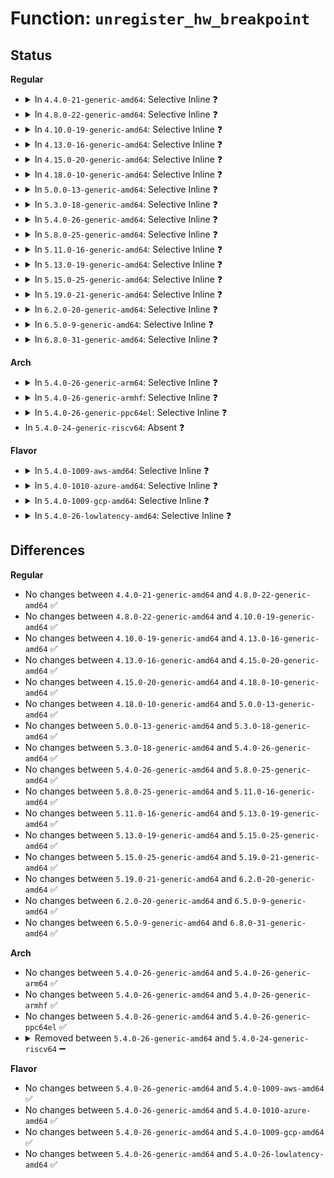 # Function: <code>unregister_hw_breakpoint</code>

## Status
<b>Regular</b>
<ul>
<li>
<details>
<summary>In <code>4.4.0-21-generic-amd64</code>: Selective Inline ❓</summary>

```c
void unregister_hw_breakpoint(struct perf_event * bp)
```

```json
{
  "name": "unregister_hw_breakpoint",
  "collision_type": "Unique Global",
  "inline_type": "Selective",
  "funcs": [
    {
      "addr": 18446744071580443856,
      "name": "unregister_hw_breakpoint",
      "external": true,
      "loc": "kernel/events/hw_breakpoint.c:483",
      "file": "kernel/events/hw_breakpoint.c",
      "inline": "not declared, inlined",
      "caller_inline": [
        "kernel/events/hw_breakpoint.c:unregister_wide_hw_breakpoint"
      ],
      "caller_func": [
        "arch/x86/kernel/hw_breakpoint.c:flush_ptrace_hw_breakpoint"
      ]
    }
  ],
  "symbols": [
    {
      "addr": 18446744071580443856,
      "name": "unregister_hw_breakpoint",
      "section": ".text",
      "bind": "STB_GLOBAL",
      "size": 22
    }
  ]
}
```
</details>
</li>
<li>
<details>
<summary>In <code>4.8.0-22-generic-amd64</code>: Selective Inline ❓</summary>

```c
void unregister_hw_breakpoint(struct perf_event * bp)
```

```json
{
  "name": "unregister_hw_breakpoint",
  "collision_type": "Unique Global",
  "inline_type": "Selective",
  "funcs": [
    {
      "addr": 18446744071580518904,
      "name": "unregister_hw_breakpoint",
      "external": true,
      "loc": "kernel/events/hw_breakpoint.c:483",
      "file": "kernel/events/hw_breakpoint.c",
      "inline": "not declared, inlined",
      "caller_inline": [
        "kernel/events/hw_breakpoint.c:unregister_wide_hw_breakpoint"
      ],
      "caller_func": [
        "arch/x86/kernel/hw_breakpoint.c:flush_ptrace_hw_breakpoint"
      ]
    }
  ],
  "symbols": [
    {
      "addr": 18446744071580518800,
      "name": "unregister_hw_breakpoint",
      "section": ".text",
      "bind": "STB_GLOBAL",
      "size": 22
    }
  ]
}
```
</details>
</li>
<li>
<details>
<summary>In <code>4.10.0-19-generic-amd64</code>: Selective Inline ❓</summary>

```c
void unregister_hw_breakpoint(struct perf_event * bp)
```

```json
{
  "name": "unregister_hw_breakpoint",
  "collision_type": "Unique Global",
  "inline_type": "Selective",
  "funcs": [
    {
      "addr": 18446744071580582877,
      "name": "unregister_hw_breakpoint",
      "external": true,
      "loc": "kernel/events/hw_breakpoint.c:483",
      "file": "kernel/events/hw_breakpoint.c",
      "inline": "not declared, inlined",
      "caller_inline": [
        "kernel/events/hw_breakpoint.c:unregister_wide_hw_breakpoint"
      ],
      "caller_func": [
        "arch/x86/kernel/hw_breakpoint.c:flush_ptrace_hw_breakpoint"
      ]
    }
  ],
  "symbols": [
    {
      "addr": 18446744071580582768,
      "name": "unregister_hw_breakpoint",
      "section": ".text",
      "bind": "STB_GLOBAL",
      "size": 22
    }
  ]
}
```
</details>
</li>
<li>
<details>
<summary>In <code>4.13.0-16-generic-amd64</code>: Selective Inline ❓</summary>

```c
void unregister_hw_breakpoint(struct perf_event * bp)
```

```json
{
  "name": "unregister_hw_breakpoint",
  "collision_type": "Unique Global",
  "inline_type": "Selective",
  "funcs": [
    {
      "addr": 18446744071580613515,
      "name": "unregister_hw_breakpoint",
      "external": true,
      "loc": "kernel/events/hw_breakpoint.c:483",
      "file": "kernel/events/hw_breakpoint.c",
      "inline": "not declared, inlined",
      "caller_inline": [
        "kernel/events/hw_breakpoint.c:unregister_wide_hw_breakpoint"
      ],
      "caller_func": [
        "arch/x86/kernel/hw_breakpoint.c:flush_ptrace_hw_breakpoint"
      ]
    }
  ],
  "symbols": [
    {
      "addr": 18446744071580613408,
      "name": "unregister_hw_breakpoint",
      "section": ".text",
      "bind": "STB_GLOBAL",
      "size": 23
    }
  ]
}
```
</details>
</li>
<li>
<details>
<summary>In <code>4.15.0-20-generic-amd64</code>: Selective Inline ❓</summary>

```c
void unregister_hw_breakpoint(struct perf_event * bp)
```

```json
{
  "name": "unregister_hw_breakpoint",
  "collision_type": "Unique Global",
  "inline_type": "Selective",
  "funcs": [
    {
      "addr": 18446744071580694307,
      "name": "unregister_hw_breakpoint",
      "external": true,
      "loc": "kernel/events/hw_breakpoint.c:467",
      "file": "kernel/events/hw_breakpoint.c",
      "inline": "not declared, inlined",
      "caller_inline": [
        "kernel/events/hw_breakpoint.c:unregister_wide_hw_breakpoint"
      ],
      "caller_func": [
        "arch/x86/kernel/hw_breakpoint.c:flush_ptrace_hw_breakpoint"
      ]
    }
  ],
  "symbols": [
    {
      "addr": 18446744071580694208,
      "name": "unregister_hw_breakpoint",
      "section": ".text",
      "bind": "STB_GLOBAL",
      "size": 23
    }
  ]
}
```
</details>
</li>
<li>
<details>
<summary>In <code>4.18.0-10-generic-amd64</code>: Selective Inline ❓</summary>

```c
void unregister_hw_breakpoint(struct perf_event * bp)
```

```json
{
  "name": "unregister_hw_breakpoint",
  "collision_type": "Unique Global",
  "inline_type": "Selective",
  "funcs": [
    {
      "addr": 18446744071580826115,
      "name": "unregister_hw_breakpoint",
      "external": true,
      "loc": "kernel/events/hw_breakpoint.c:550",
      "file": "kernel/events/hw_breakpoint.c",
      "inline": "not declared, inlined",
      "caller_inline": [
        "kernel/events/hw_breakpoint.c:unregister_wide_hw_breakpoint"
      ],
      "caller_func": [
        "arch/x86/kernel/hw_breakpoint.c:flush_ptrace_hw_breakpoint"
      ]
    }
  ],
  "symbols": [
    {
      "addr": 18446744071580826016,
      "name": "unregister_hw_breakpoint",
      "section": ".text",
      "bind": "STB_GLOBAL",
      "size": 22
    }
  ]
}
```
</details>
</li>
<li>
<details>
<summary>In <code>5.0.0-13-generic-amd64</code>: Selective Inline ❓</summary>

```c
void unregister_hw_breakpoint(struct perf_event * bp)
```

```json
{
  "name": "unregister_hw_breakpoint",
  "collision_type": "Unique Global",
  "inline_type": "Selective",
  "funcs": [
    {
      "addr": 18446744071580892883,
      "name": "unregister_hw_breakpoint",
      "external": true,
      "loc": "kernel/events/hw_breakpoint.c:538",
      "file": "kernel/events/hw_breakpoint.c",
      "inline": "not declared, inlined",
      "caller_inline": [
        "kernel/events/hw_breakpoint.c:unregister_wide_hw_breakpoint"
      ],
      "caller_func": [
        "arch/x86/kernel/hw_breakpoint.c:flush_ptrace_hw_breakpoint"
      ]
    }
  ],
  "symbols": [
    {
      "addr": 18446744071580892784,
      "name": "unregister_hw_breakpoint",
      "section": ".text",
      "bind": "STB_GLOBAL",
      "size": 22
    }
  ]
}
```
</details>
</li>
<li>
<details>
<summary>In <code>5.3.0-18-generic-amd64</code>: Selective Inline ❓</summary>

```c
void unregister_hw_breakpoint(struct perf_event * bp)
```

```json
{
  "name": "unregister_hw_breakpoint",
  "collision_type": "Unique Global",
  "inline_type": "Selective",
  "funcs": [
    {
      "addr": 18446744071580990387,
      "name": "unregister_hw_breakpoint",
      "external": true,
      "loc": "kernel/events/hw_breakpoint.c:525",
      "file": "kernel/events/hw_breakpoint.c",
      "inline": "not declared, inlined",
      "caller_inline": [
        "kernel/events/hw_breakpoint.c:unregister_wide_hw_breakpoint"
      ],
      "caller_func": [
        "arch/x86/kernel/hw_breakpoint.c:flush_ptrace_hw_breakpoint"
      ]
    }
  ],
  "symbols": [
    {
      "addr": 18446744071580990288,
      "name": "unregister_hw_breakpoint",
      "section": ".text",
      "bind": "STB_GLOBAL",
      "size": 22
    }
  ]
}
```
</details>
</li>
<li>
<details>
<summary>In <code>5.4.0-26-generic-amd64</code>: Selective Inline ❓</summary>

```c
void unregister_hw_breakpoint(struct perf_event * bp)
```

```json
{
  "name": "unregister_hw_breakpoint",
  "collision_type": "Unique Global",
  "inline_type": "Selective",
  "funcs": [
    {
      "addr": 18446744071581044371,
      "name": "unregister_hw_breakpoint",
      "external": true,
      "loc": "kernel/events/hw_breakpoint.c:525",
      "file": "kernel/events/hw_breakpoint.c",
      "inline": "not declared, inlined",
      "caller_inline": [
        "kernel/events/hw_breakpoint.c:unregister_wide_hw_breakpoint"
      ],
      "caller_func": [
        "arch/x86/kernel/hw_breakpoint.c:flush_ptrace_hw_breakpoint"
      ]
    }
  ],
  "symbols": [
    {
      "addr": 18446744071581044272,
      "name": "unregister_hw_breakpoint",
      "section": ".text",
      "bind": "STB_GLOBAL",
      "size": 22
    }
  ]
}
```
</details>
</li>
<li>
<details>
<summary>In <code>5.8.0-25-generic-amd64</code>: Selective Inline ❓</summary>

```c
void unregister_hw_breakpoint(struct perf_event * bp)
```

```json
{
  "name": "unregister_hw_breakpoint",
  "collision_type": "Unique Global",
  "inline_type": "Selective",
  "funcs": [
    {
      "addr": 18446744071581223795,
      "name": "unregister_hw_breakpoint",
      "external": true,
      "loc": "kernel/events/hw_breakpoint.c:541",
      "file": "kernel/events/hw_breakpoint.c",
      "inline": "not declared, inlined",
      "caller_inline": [
        "kernel/events/hw_breakpoint.c:unregister_wide_hw_breakpoint"
      ],
      "caller_func": [
        "arch/x86/kernel/hw_breakpoint.c:flush_ptrace_hw_breakpoint"
      ]
    }
  ],
  "symbols": [
    {
      "addr": 18446744071581223696,
      "name": "unregister_hw_breakpoint",
      "section": ".text",
      "bind": "STB_GLOBAL",
      "size": 22
    }
  ]
}
```
</details>
</li>
<li>
<details>
<summary>In <code>5.11.0-16-generic-amd64</code>: Selective Inline ❓</summary>

```c
void unregister_hw_breakpoint(struct perf_event * bp)
```

```json
{
  "name": "unregister_hw_breakpoint",
  "collision_type": "Unique Global",
  "inline_type": "Selective",
  "funcs": [
    {
      "addr": 18446744071581266371,
      "name": "unregister_hw_breakpoint",
      "external": true,
      "loc": "kernel/events/hw_breakpoint.c:541",
      "file": "kernel/events/hw_breakpoint.c",
      "inline": "not declared, inlined",
      "caller_inline": [
        "kernel/events/hw_breakpoint.c:unregister_wide_hw_breakpoint"
      ],
      "caller_func": [
        "arch/x86/kernel/hw_breakpoint.c:flush_ptrace_hw_breakpoint"
      ]
    }
  ],
  "symbols": [
    {
      "addr": 18446744071581266272,
      "name": "unregister_hw_breakpoint",
      "section": ".text",
      "bind": "STB_GLOBAL",
      "size": 22
    }
  ]
}
```
</details>
</li>
<li>
<details>
<summary>In <code>5.13.0-19-generic-amd64</code>: Selective Inline ❓</summary>

```c
void unregister_hw_breakpoint(struct perf_event * bp)
```

```json
{
  "name": "unregister_hw_breakpoint",
  "collision_type": "Unique Global",
  "inline_type": "Selective",
  "funcs": [
    {
      "addr": 18446744071581285075,
      "name": "unregister_hw_breakpoint",
      "external": true,
      "loc": "kernel/events/hw_breakpoint.c:541",
      "file": "kernel/events/hw_breakpoint.c",
      "inline": "not declared, inlined",
      "caller_inline": [
        "kernel/events/hw_breakpoint.c:unregister_wide_hw_breakpoint"
      ],
      "caller_func": [
        "arch/x86/kernel/hw_breakpoint.c:flush_ptrace_hw_breakpoint"
      ]
    }
  ],
  "symbols": [
    {
      "addr": 18446744071581284976,
      "name": "unregister_hw_breakpoint",
      "section": ".text",
      "bind": "STB_GLOBAL",
      "size": 22
    }
  ]
}
```
</details>
</li>
<li>
<details>
<summary>In <code>5.15.0-25-generic-amd64</code>: Selective Inline ❓</summary>

```c
void unregister_hw_breakpoint(struct perf_event * bp)
```

```json
{
  "name": "unregister_hw_breakpoint",
  "collision_type": "Unique Global",
  "inline_type": "Selective",
  "funcs": [
    {
      "addr": 18446744071581529118,
      "name": "unregister_hw_breakpoint",
      "external": true,
      "loc": "kernel/events/hw_breakpoint.c:542",
      "file": "kernel/events/hw_breakpoint.c",
      "inline": "not declared, inlined",
      "caller_inline": [
        "kernel/events/hw_breakpoint.c:unregister_wide_hw_breakpoint"
      ],
      "caller_func": [
        "arch/x86/kernel/hw_breakpoint.c:flush_ptrace_hw_breakpoint"
      ]
    }
  ],
  "symbols": [
    {
      "addr": 18446744071581529008,
      "name": "unregister_hw_breakpoint",
      "section": ".text",
      "bind": "STB_GLOBAL",
      "size": 22
    }
  ]
}
```
</details>
</li>
<li>
<details>
<summary>In <code>5.19.0-21-generic-amd64</code>: Selective Inline ❓</summary>

```c
void unregister_hw_breakpoint(struct perf_event * bp)
```

```json
{
  "name": "unregister_hw_breakpoint",
  "collision_type": "Unique Global",
  "inline_type": "Selective",
  "funcs": [
    {
      "addr": 18446744071581877243,
      "name": "unregister_hw_breakpoint",
      "external": true,
      "loc": "kernel/events/hw_breakpoint.c:542",
      "file": "kernel/events/hw_breakpoint.c",
      "inline": "not declared, inlined",
      "caller_inline": [
        "kernel/events/hw_breakpoint.c:unregister_wide_hw_breakpoint"
      ],
      "caller_func": [
        "arch/x86/kernel/hw_breakpoint.c:flush_ptrace_hw_breakpoint"
      ]
    }
  ],
  "symbols": [
    {
      "addr": 18446744071581877120,
      "name": "unregister_hw_breakpoint",
      "section": ".text",
      "bind": "STB_GLOBAL",
      "size": 38
    }
  ]
}
```
</details>
</li>
<li>
<details>
<summary>In <code>6.2.0-20-generic-amd64</code>: Selective Inline ❓</summary>

```c
void unregister_hw_breakpoint(struct perf_event * bp)
```

```json
{
  "name": "unregister_hw_breakpoint",
  "collision_type": "Unique Global",
  "inline_type": "Selective",
  "funcs": [
    {
      "addr": 18446744071582306114,
      "name": "unregister_hw_breakpoint",
      "external": true,
      "loc": "kernel/events/hw_breakpoint.c:853",
      "file": "kernel/events/hw_breakpoint.c",
      "inline": "not declared, inlined",
      "caller_inline": [
        "kernel/events/hw_breakpoint.c:unregister_wide_hw_breakpoint"
      ],
      "caller_func": [
        "arch/x86/kernel/hw_breakpoint.c:flush_ptrace_hw_breakpoint"
      ]
    }
  ],
  "symbols": [
    {
      "addr": 18446744071582305488,
      "name": "unregister_hw_breakpoint",
      "section": ".text",
      "bind": "STB_GLOBAL",
      "size": 38
    }
  ]
}
```
</details>
</li>
<li>
<details>
<summary>In <code>6.5.0-9-generic-amd64</code>: Selective Inline ❓</summary>

```c
void unregister_hw_breakpoint(struct perf_event * bp)
```

```json
{
  "name": "unregister_hw_breakpoint",
  "collision_type": "Unique Global",
  "inline_type": "Selective",
  "funcs": [
    {
      "addr": 18446744071582506386,
      "name": "unregister_hw_breakpoint",
      "external": true,
      "loc": "kernel/events/hw_breakpoint.c:853",
      "file": "kernel/events/hw_breakpoint.c",
      "inline": "not declared, inlined",
      "caller_inline": [
        "kernel/events/hw_breakpoint.c:unregister_wide_hw_breakpoint"
      ],
      "caller_func": [
        "arch/x86/kernel/hw_breakpoint.c:flush_ptrace_hw_breakpoint"
      ]
    }
  ],
  "symbols": [
    {
      "addr": 18446744071582505872,
      "name": "unregister_hw_breakpoint",
      "section": ".text",
      "bind": "STB_GLOBAL",
      "size": 38
    }
  ]
}
```
</details>
</li>
<li>
<details>
<summary>In <code>6.8.0-31-generic-amd64</code>: Selective Inline ❓</summary>

```c
void unregister_hw_breakpoint(struct perf_event * bp)
```

```json
{
  "name": "unregister_hw_breakpoint",
  "collision_type": "Unique Global",
  "inline_type": "Selective",
  "funcs": [
    {
      "addr": 18446744071582674930,
      "name": "unregister_hw_breakpoint",
      "external": true,
      "loc": "kernel/events/hw_breakpoint.c:825",
      "file": "kernel/events/hw_breakpoint.c",
      "inline": "not declared, inlined",
      "caller_inline": [
        "kernel/events/hw_breakpoint.c:unregister_wide_hw_breakpoint"
      ],
      "caller_func": [
        "arch/x86/kernel/hw_breakpoint.c:flush_ptrace_hw_breakpoint"
      ]
    }
  ],
  "symbols": [
    {
      "addr": 18446744071582674416,
      "name": "unregister_hw_breakpoint",
      "section": ".text",
      "bind": "STB_GLOBAL",
      "size": 38
    }
  ]
}
```
</details>
</li>
</ul>
<b>Arch</b>
<ul>
<li>
<details>
<summary>In <code>5.4.0-26-generic-arm64</code>: Selective Inline ❓</summary>

```c
void unregister_hw_breakpoint(struct perf_event * bp)
```

```json
{
  "name": "unregister_hw_breakpoint",
  "collision_type": "Unique Global",
  "inline_type": "Selective",
  "funcs": [
    {
      "addr": 18446603336492400172,
      "name": "unregister_hw_breakpoint",
      "external": true,
      "loc": "kernel/events/hw_breakpoint.c:525",
      "file": "kernel/events/hw_breakpoint.c",
      "inline": "not declared, inlined",
      "caller_inline": [
        "kernel/events/hw_breakpoint.c:unregister_wide_hw_breakpoint"
      ],
      "caller_func": [
        "arch/arm64/kernel/ptrace.c:flush_ptrace_hw_breakpoint",
        "arch/arm64/kernel/ptrace.c:flush_ptrace_hw_breakpoint"
      ]
    }
  ],
  "symbols": [
    {
      "addr": 18446603336492400024,
      "name": "unregister_hw_breakpoint",
      "section": ".text",
      "bind": "STB_GLOBAL",
      "size": 48
    }
  ]
}
```
</details>
</li>
<li>
<details>
<summary>In <code>5.4.0-26-generic-armhf</code>: Selective Inline ❓</summary>

```c
void unregister_hw_breakpoint(struct perf_event * bp)
```

```json
{
  "name": "unregister_hw_breakpoint",
  "collision_type": "Unique Global",
  "inline_type": "Selective",
  "funcs": [
    {
      "addr": 3226285364,
      "name": "unregister_hw_breakpoint",
      "external": true,
      "loc": "kernel/events/hw_breakpoint.c:525",
      "file": "kernel/events/hw_breakpoint.c",
      "inline": "not declared, inlined",
      "caller_inline": [
        "kernel/events/hw_breakpoint.c:unregister_wide_hw_breakpoint"
      ],
      "caller_func": [
        "arch/arm/kernel/ptrace.c:flush_ptrace_hw_breakpoint"
      ]
    }
  ],
  "symbols": [
    {
      "addr": 3226285236,
      "name": "unregister_hw_breakpoint",
      "section": ".text",
      "bind": "STB_GLOBAL",
      "size": 36
    }
  ]
}
```
</details>
</li>
<li>
<details>
<summary>In <code>5.4.0-26-generic-ppc64el</code>: Selective Inline ❓</summary>

```c
void unregister_hw_breakpoint(struct perf_event * bp)
```

```json
{
  "name": "unregister_hw_breakpoint",
  "collision_type": "Unique Global",
  "inline_type": "Selective",
  "funcs": [
    {
      "addr": 13835058055285662448,
      "name": "unregister_hw_breakpoint",
      "external": true,
      "loc": "kernel/events/hw_breakpoint.c:525",
      "file": "kernel/events/hw_breakpoint.c",
      "inline": "not declared, inlined",
      "caller_inline": [
        "kernel/events/hw_breakpoint.c:unregister_wide_hw_breakpoint"
      ],
      "caller_func": [
        "arch/powerpc/kernel/ptrace.c:arch_ptrace",
        "arch/powerpc/kernel/ptrace.c:ptrace_set_debugreg",
        "arch/powerpc/kernel/hw_breakpoint.c:flush_ptrace_hw_breakpoint"
      ]
    }
  ],
  "symbols": [
    {
      "addr": 13835058055285662256,
      "name": "unregister_hw_breakpoint",
      "section": ".text",
      "bind": "STB_GLOBAL",
      "size": 60
    }
  ]
}
```
</details>
</li>
<li>
In <code>5.4.0-24-generic-riscv64</code>: Absent ❓
</li>
</ul>
<b>Flavor</b>
<ul>
<li>
<details>
<summary>In <code>5.4.0-1009-aws-amd64</code>: Selective Inline ❓</summary>

```c
void unregister_hw_breakpoint(struct perf_event * bp)
```

```json
{
  "name": "unregister_hw_breakpoint",
  "collision_type": "Unique Global",
  "inline_type": "Selective",
  "funcs": [
    {
      "addr": 18446744071581013219,
      "name": "unregister_hw_breakpoint",
      "external": true,
      "loc": "kernel/events/hw_breakpoint.c:525",
      "file": "kernel/events/hw_breakpoint.c",
      "inline": "not declared, inlined",
      "caller_inline": [
        "kernel/events/hw_breakpoint.c:unregister_wide_hw_breakpoint"
      ],
      "caller_func": [
        "arch/x86/kernel/hw_breakpoint.c:flush_ptrace_hw_breakpoint"
      ]
    }
  ],
  "symbols": [
    {
      "addr": 18446744071581013120,
      "name": "unregister_hw_breakpoint",
      "section": ".text",
      "bind": "STB_GLOBAL",
      "size": 22
    }
  ]
}
```
</details>
</li>
<li>
<details>
<summary>In <code>5.4.0-1010-azure-amd64</code>: Selective Inline ❓</summary>

```c
void unregister_hw_breakpoint(struct perf_event * bp)
```

```json
{
  "name": "unregister_hw_breakpoint",
  "collision_type": "Unique Global",
  "inline_type": "Selective",
  "funcs": [
    {
      "addr": 18446744071580959347,
      "name": "unregister_hw_breakpoint",
      "external": true,
      "loc": "kernel/events/hw_breakpoint.c:525",
      "file": "kernel/events/hw_breakpoint.c",
      "inline": "not declared, inlined",
      "caller_inline": [
        "kernel/events/hw_breakpoint.c:unregister_wide_hw_breakpoint"
      ],
      "caller_func": [
        "arch/x86/kernel/hw_breakpoint.c:flush_ptrace_hw_breakpoint"
      ]
    }
  ],
  "symbols": [
    {
      "addr": 18446744071580959248,
      "name": "unregister_hw_breakpoint",
      "section": ".text",
      "bind": "STB_GLOBAL",
      "size": 22
    }
  ]
}
```
</details>
</li>
<li>
<details>
<summary>In <code>5.4.0-1009-gcp-amd64</code>: Selective Inline ❓</summary>

```c
void unregister_hw_breakpoint(struct perf_event * bp)
```

```json
{
  "name": "unregister_hw_breakpoint",
  "collision_type": "Unique Global",
  "inline_type": "Selective",
  "funcs": [
    {
      "addr": 18446744071581004419,
      "name": "unregister_hw_breakpoint",
      "external": true,
      "loc": "kernel/events/hw_breakpoint.c:525",
      "file": "kernel/events/hw_breakpoint.c",
      "inline": "not declared, inlined",
      "caller_inline": [
        "kernel/events/hw_breakpoint.c:unregister_wide_hw_breakpoint"
      ],
      "caller_func": [
        "arch/x86/kernel/hw_breakpoint.c:flush_ptrace_hw_breakpoint"
      ]
    }
  ],
  "symbols": [
    {
      "addr": 18446744071581004320,
      "name": "unregister_hw_breakpoint",
      "section": ".text",
      "bind": "STB_GLOBAL",
      "size": 22
    }
  ]
}
```
</details>
</li>
<li>
<details>
<summary>In <code>5.4.0-26-lowlatency-amd64</code>: Selective Inline ❓</summary>

```c
void unregister_hw_breakpoint(struct perf_event * bp)
```

```json
{
  "name": "unregister_hw_breakpoint",
  "collision_type": "Unique Global",
  "inline_type": "Selective",
  "funcs": [
    {
      "addr": 18446744071581065619,
      "name": "unregister_hw_breakpoint",
      "external": true,
      "loc": "kernel/events/hw_breakpoint.c:525",
      "file": "kernel/events/hw_breakpoint.c",
      "inline": "not declared, inlined",
      "caller_inline": [
        "kernel/events/hw_breakpoint.c:unregister_wide_hw_breakpoint"
      ],
      "caller_func": [
        "arch/x86/kernel/hw_breakpoint.c:flush_ptrace_hw_breakpoint"
      ]
    }
  ],
  "symbols": [
    {
      "addr": 18446744071581065520,
      "name": "unregister_hw_breakpoint",
      "section": ".text",
      "bind": "STB_GLOBAL",
      "size": 22
    }
  ]
}
```
</details>
</li>
</ul>

## Differences
<b>Regular</b>
<ul>
<li>
No changes between <code>4.4.0-21-generic-amd64</code> and <code>4.8.0-22-generic-amd64</code> ✅
</li>
<li>
No changes between <code>4.8.0-22-generic-amd64</code> and <code>4.10.0-19-generic-amd64</code> ✅
</li>
<li>
No changes between <code>4.10.0-19-generic-amd64</code> and <code>4.13.0-16-generic-amd64</code> ✅
</li>
<li>
No changes between <code>4.13.0-16-generic-amd64</code> and <code>4.15.0-20-generic-amd64</code> ✅
</li>
<li>
No changes between <code>4.15.0-20-generic-amd64</code> and <code>4.18.0-10-generic-amd64</code> ✅
</li>
<li>
No changes between <code>4.18.0-10-generic-amd64</code> and <code>5.0.0-13-generic-amd64</code> ✅
</li>
<li>
No changes between <code>5.0.0-13-generic-amd64</code> and <code>5.3.0-18-generic-amd64</code> ✅
</li>
<li>
No changes between <code>5.3.0-18-generic-amd64</code> and <code>5.4.0-26-generic-amd64</code> ✅
</li>
<li>
No changes between <code>5.4.0-26-generic-amd64</code> and <code>5.8.0-25-generic-amd64</code> ✅
</li>
<li>
No changes between <code>5.8.0-25-generic-amd64</code> and <code>5.11.0-16-generic-amd64</code> ✅
</li>
<li>
No changes between <code>5.11.0-16-generic-amd64</code> and <code>5.13.0-19-generic-amd64</code> ✅
</li>
<li>
No changes between <code>5.13.0-19-generic-amd64</code> and <code>5.15.0-25-generic-amd64</code> ✅
</li>
<li>
No changes between <code>5.15.0-25-generic-amd64</code> and <code>5.19.0-21-generic-amd64</code> ✅
</li>
<li>
No changes between <code>5.19.0-21-generic-amd64</code> and <code>6.2.0-20-generic-amd64</code> ✅
</li>
<li>
No changes between <code>6.2.0-20-generic-amd64</code> and <code>6.5.0-9-generic-amd64</code> ✅
</li>
<li>
No changes between <code>6.5.0-9-generic-amd64</code> and <code>6.8.0-31-generic-amd64</code> ✅
</li>
</ul>
<b>Arch</b>
<ul>
<li>
No changes between <code>5.4.0-26-generic-amd64</code> and <code>5.4.0-26-generic-arm64</code> ✅
</li>
<li>
No changes between <code>5.4.0-26-generic-amd64</code> and <code>5.4.0-26-generic-armhf</code> ✅
</li>
<li>
No changes between <code>5.4.0-26-generic-amd64</code> and <code>5.4.0-26-generic-ppc64el</code> ✅
</li>
<li>
<details>
<summary>Removed between <code>5.4.0-26-generic-amd64</code> and <code>5.4.0-24-generic-riscv64</code> ➖</summary>

```c
void unregister_hw_breakpoint(struct perf_event * bp)
```
</details>
</li>
</ul>
<b>Flavor</b>
<ul>
<li>
No changes between <code>5.4.0-26-generic-amd64</code> and <code>5.4.0-1009-aws-amd64</code> ✅
</li>
<li>
No changes between <code>5.4.0-26-generic-amd64</code> and <code>5.4.0-1010-azure-amd64</code> ✅
</li>
<li>
No changes between <code>5.4.0-26-generic-amd64</code> and <code>5.4.0-1009-gcp-amd64</code> ✅
</li>
<li>
No changes between <code>5.4.0-26-generic-amd64</code> and <code>5.4.0-26-lowlatency-amd64</code> ✅
</li>
</ul>
